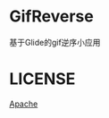 # GifReverse
基于Glide的gif逆序小应用
# LICENSE
[Apache](https://github.com/zhoujunjiang/GifReverse/blob/master/LICENSE)
